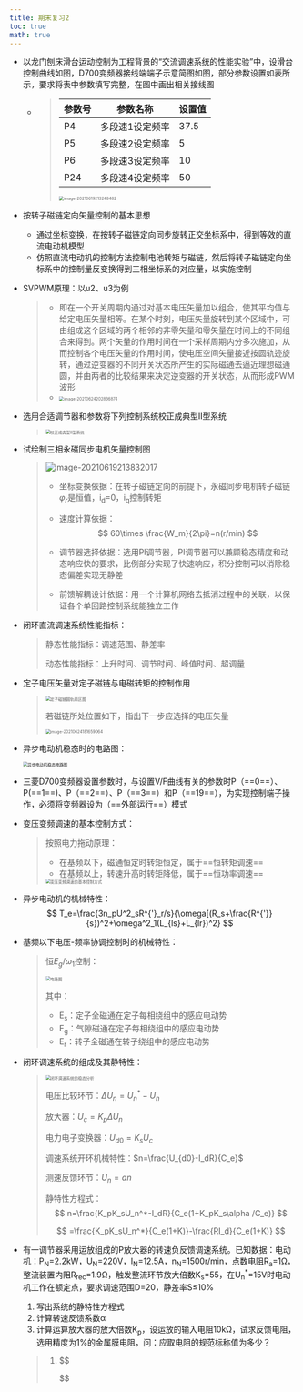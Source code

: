 ```yaml
---
title: 期末复习2
toc: true
math: true
---
```


- 以龙门刨床滑台运动控制为工程背景的“交流调速系统的性能实验”中，设滑台控制曲线如图，D700变频器接线端端子示意简图如图，部分参数设置如表所示，要求将表中参数填写完整，在图中画出相关接线图

  - > | 参数号 | 参数名称        | 设置值 |
    > | ------ | --------------- | ------ |
    > | P4     | 多段速1设定频率 | 37.5   |
    > | P5     | 多段速2设定频率 | 5      |
    > | P6     | 多段速3设定频率 | 10     |
    > | P24    | 多段速4设定频率 | 50     |
    >
    > <img src="http://222.65.137.121:9702/images/2021/06/19/20210619213248.png" alt="image-20210619213248482" style="zoom:50%;" />

- 按转子磁链定向矢量控制的基本思想

  - 通过坐标变换，在按转子磁链定向同步旋转正交坐标系中，得到等效的直流电动机模型
  - 仿照直流电动机的控制方法控制电池转矩与磁链，然后将转子磁链定向坐标系中的控制量反变换得到三相坐标系的对应量，以实施控制

- SVPWM原理：以u2、u3为例

  >  - 即在一个开关周期内通过对基本电压矢量加以组合，使其平均值与给定电压矢量相等。在某个时刻，电压矢量旋转到某个区域中，可由组成这个区域的两个相邻的非零矢量和零矢量在时间上的不同组合来得到。两个矢量的作用时间在一个采样周期内分多次施加，从而控制各个电压矢量的作用时间，使电压空间矢量接近按圆轨迹旋转，通过逆变器的不同开关状态所产生的实际磁通去逼近理想磁通圆，并由两者的比较结果来决定逆变器的开关状态，从而形成PWM 波形
  >  - <img src="http://222.65.137.121:9702/images/2021/06/24/20210624202836.png" alt="image-20210624202836874" style="zoom:50%;" />

- 选用合适调节器和参数将下列控制系统校正成典型Ⅱ型系统

  > <img src="http://222.65.137.121:9702/images/2021/06/24/20210624171933.png" alt="校正成典型Ⅱ型系统" style="zoom:50%;" />

- 试绘制三相永磁同步电机矢量控制图

  > ![image-20210619213832017](http://222.65.137.121:9702/images/2021/06/19/20210619213832.png)
  >
  > - 坐标变换依据：在转子磁链定向的前提下，永磁同步电机转子磁链$\varphi _r$是恒值，i<sub>d</sub>=0，i<sub>q</sub>控制转矩
  >
  > - 速度计算依据：
  >   $$
  >   60\times \frac{W_m}{2\pi}=n(r/min)
  >   $$
  >
  > - 调节器选择依据：选用PI调节器，PI调节器可以兼顾稳态精度和动态响应快的要求，比例部分实现了快速响应，积分控制可以消除稳态偏差实现无静差
  >
  > - 前馈解耦设计依据：用一个计算机网络去抵消过程中的关联，以保证各个单回路控制系统能独立工作

- 闭环直流调速系统性能指标：

  > 静态性能指标：调速范围、静差率
  >
  > 动态性能指标：上升时间、调节时间、峰值时间、超调量

- 定子电压矢量对定子磁链与电磁转矩的控制作用

  >  <img src="http://222.65.137.121:9702/images/2021/06/24/20210624180820.png" alt="定子磁链圆轨扇区图" style="zoom:50%;" />
  >
  > 若磁链所处位置如下，指出下一步应选择的电压矢量
  >
  > <img src="http://222.65.137.121:9702/images/2021/06/24/20210624181659.png" alt="image-20210624181659064" style="zoom:50%;" />

- 异步电动机稳态时的电路图：

  <img src="http://222.65.137.121:9702/images/2021/06/24/20210624181959.png" alt="异步电动机稳态电路图" style="zoom:50%;" />

- 三菱D700变频器设置参数时，与设置V/F曲线有关的参数时P（==0==）、P(==1==)、P（==2==）、P（==3==）和P（==19==），为实现控制端子操作，必须将变频器设为（==外部运行==）模式

- 变压变频调速的基本控制方式：

  > 按照电力拖动原理：
  >
  > - 在基频以下，磁通恒定时转矩恒定，属于==恒转矩调速==
  > - 在基频以上，转速升高时转矩降低，属于==恒功率调速==
  >
  > <img src="http://222.65.137.121:9702/images/2021/06/24/20210624182521.png" alt="变压变频调速的基本控制方式" style="zoom:50%;" />

- 异步电动机的机械特性：
  $$
  T_e=\frac{3n_pU^2_sR^{'}_r/s}{\omega[(R_s+\frac{R^{'}}{s})^2+\omega^2_1(L_{ls}+L_{lr})^2}
  $$

- 基频以下电压-频率协调控制时的机械特性：

  > 恒$E_g/\omega_1$控制：
  >
  > <img src="http://222.65.137.121:9702/images/2021/06/24/20210624183151.png" alt="电路图" style="zoom:50%;" />
  >
  > 其中：
  >
  > - E<sub>s</sub>：定子全磁通在定子每相绕组中的感应电动势
  > - E<sub>g</sub>：气隙磁通在定子每相绕组中的感应电动势
  > - E<sub>r</sub>：转子全磁通在转子绕组中的感应电动势

- 闭环调速系统的组成及其静特性：

  > <img src="http://222.65.137.121:9702/images/2021/06/24/20210624183409.png" alt="闭环调速系统的稳态分析" style="zoom:50%;" />
  >
  > 电压比较环节：$\Delta U_n=U_n^{*}-U_n$
  >
  > 放大器：$U_c=K_p\Delta U_n$
  >
  > 电力电子变换器：$U_{d0}=K_sU_c$
  >
  > 调速系统开环机械特性：$n=\frac{U_{d0}-I_dR}{C_e}$
  >
  > 测速反馈环节：$U_n=an$
  >
  > 静特性方程式：
  > $$
  > n=\frac{K_pK_sU_n^*-I_dR}{C_e(1+K_pK_s\alpha /C_e)}
  > $$
  >
  > $$
  > =\frac{K_pK_sU_n^*}{C_e(1+K)}-\frac{RI_d}{C_e(1+K)}
  > $$

- 有一调节器采用运放组成的P放大器的转速负反馈调速系统。已知数据：电动机：P<sub>N</sub>=2.2kW，U<sub>N</sub>=220V，I<sub>N</sub>=12.5A，n<sub>N</sub>=1500r/min，点数电阻R<sub>a</sub>=1Ω，整流装置内阻R<sub>rec</sub>=1.9Ω，触发整流环节放大倍数K<sub>s</sub>=55，在U<sub>n</sub><sup>*</sup>=15V时电动机工作在额定点，要求调速范围D=20，静差率S≤10%

  1. 写出系统的静特性方程式
  2. 计算转速反馈系数α
  3. 计算运算放大器的放大倍数K<sub>p</sub>，设运放的输入电阻10kΩ，试求反馈电阻，选用精度为1%的金属膜电阻，问：应取电阻的规范标称值为多少？

  > 1. $$
  >    
  >    $$
  >
  >    
